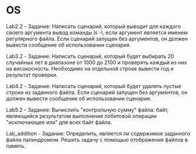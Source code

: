 # OS
Lab2.2 - Задание: Написать сценарий, который выводит для каждого своего аргумента вывод команды ls -l, 
если аргумент является именем регулярного файла. Если сценарий запущен без аргументов, он должен вывести сообщение 
об использовании сценария.

Lab3.2 - Задание: Написать сценарий, который будет выбирать 20 случайных лет в диапазоне от 1000 до 2100 и проверять 
каждый из них на високосность. Необходимо на отдельной строке вывести год и результат проверки.

Lab4.2 - Задание: Написать сценарий, который будет удалять пустые строки из заданного файла. 
Если сценарий запущен без аргументов, он должен вывести сообщение об использовании сценария.

Lab5.2 - Задание: Вычислить "контрольную сумму" файла: байт, являющийся результатом выполнения 
побитовой операции "исключающее или" для всех байт файла.

Lab_addition - Задание: Определить, является ли содержимое заданного файла палиндромом. Решить задачу с 
помощью отображения файлов в память.